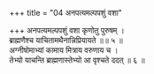 +++
title = "04 अनपत्यमल्पपशुं वशा"

+++
अनपत्यमल्पपशुं वशा कृणोतु पुरुषम् ।  
ब्राह्मणैश्च याचितामथैनान्निप्रियायते ॥॥ ५ ॥  
अग्नीषोमाभ्यां कामाय मित्राय वरुणाय च ।  
तेभ्यो याचन्ति ब्राह्मणास्तेभ्यो आ वृश्चते ददत् ॥ ६ ॥